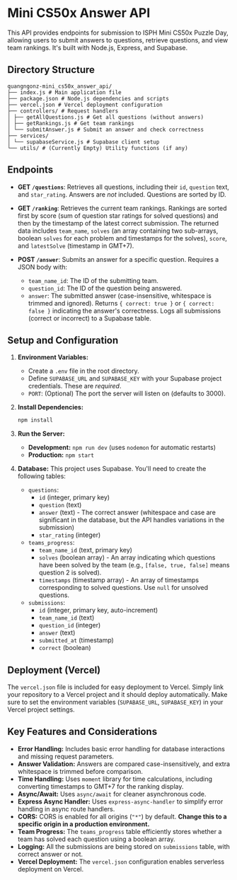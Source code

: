 # Mini CS50x Answer API

This API provides endpoints for submission to ISPH Mini CS50x Puzzle Day, allowing users to submit answers to questions, retrieve questions, and view team rankings. It's built with Node.js, Express, and Supabase.

## Directory Structure

```plaintext
quangngonz-mini_cs50x_answer_api/
├── index.js # Main application file
├── package.json # Node.js dependencies and scripts
├── vercel.json # Vercel deployment configuration
├── controllers/ # Request handlers
│ ├── getAllQuestions.js # Get all questions (without answers)
│ ├── getRankings.js # Get team rankings
│ └── submitAnswer.js # Submit an answer and check correctness
├── services/
│ └── supabaseService.js # Supabase client setup
└── utils/ # (Currently Empty) Utility functions (if any)
```

## Endpoints

- **GET `/questions`**: Retrieves all questions, including their `id`, `question` text, and `star_rating`. Answers are _not_ included. Questions are sorted by ID.

- **GET `/ranking`**: Retrieves the current team rankings. Rankings are sorted first by score (sum of question star ratings for solved questions) and then by the timestamp of the latest correct submission. The returned data includes `team_name`, `solves` (an array containing two sub-arrays, boolean `solves` for each problem and timestamps for the solves), `score`, and `latestSolve` (timestamp in GMT+7).

- **POST `/answer`**: Submits an answer for a specific question. Requires a JSON body with:
  - `team_name_id`: The ID of the submitting team.
  - `question_id`: The ID of the question being answered.
  - `answer`: The submitted answer (case-insensitive, whitespace is trimmed and ignored).
    Returns `{ correct: true }` or `{ correct: false }` indicating the answer's correctness. Logs all submissions (correct or incorrect) to a Supabase table.

## Setup and Configuration

1.  **Environment Variables:**

    - Create a `.env` file in the root directory.
    - Define `SUPABASE_URL` and `SUPABASE_KEY` with your Supabase project credentials. These are _required_.
    - `PORT`: (Optional) The port the server will listen on (defaults to 3000).

2.  **Install Dependencies:**

    ```bash
    npm install
    ```

3.  **Run the Server:**

    - **Development:** `npm run dev` (uses `nodemon` for automatic restarts)
    - **Production:** `npm start`

4.  **Database:**
    This project uses Supabase. You'll need to create the following tables:

    - `questions`:
      - `id` (integer, primary key)
      - `question` (text)
      - `answer` (text) - The correct answer (whitespace and case are significant in the database, but the API handles variations in the submission)
      - `star_rating` (integer)
    - `teams_progress`:
      - `team_name_id` (text, primary key)
      - `solves` (boolean array) - An array indicating which questions have been solved by the team (e.g., `[false, true, false]` means question 2 is solved).
      - `timestamps` (timestamp array) - An array of timestamps corresponding to solved questions. Use `null` for unsolved questions.
    - `submissions`:
      - `id` (integer, primary key, auto-increment)
      - `team_name_id` (text)
      - `question_id` (integer)
      - `answer` (text)
      - `submitted_at` (timestamp)
      - `correct` (boolean)

## Deployment (Vercel)

The `vercel.json` file is included for easy deployment to Vercel. Simply link your repository to a Vercel project and it should deploy automatically. Make sure to set the environment variables (`SUPABASE_URL`, `SUPABASE_KEY`) in your Vercel project settings.

## Key Features and Considerations

- **Error Handling:** Includes basic error handling for database interactions and missing request parameters.
- **Answer Validation:** Answers are compared case-insensitively, and extra whitespace is trimmed before comparison.
- **Time Handling:** Uses `moment` library for time calculations, including converting timestamps to GMT+7 for the ranking display.
- **Async/Await:** Uses `async/await` for cleaner asynchronous code.
- **Express Async Handler:** Uses `express-async-handler` to simplify error handling in async route handlers.
- **CORS:** CORS is enabled for all origins (`"*"`) by default. **Change this to a specific origin in a production environment.**
- **Team Progress:** The `teams_progress` table efficiently stores whether a team has solved each question using a boolean array.
- **Logging:** All the submissions are being stored on `submissions` table, with correct answer or not.
- **Vercel Deployment:** The `vercel.json` configuration enables serverless deployment on Vercel.
